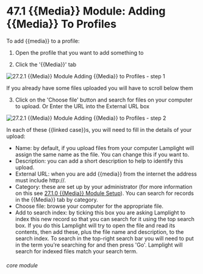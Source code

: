 # 47.1 {{Media}} Module: Adding {{Media}} To Profiles

To add {{media}} to a profile:

1. Open the profile that you want to add something to

2. Click the &#039;{{Media}}&#039; tab

![27.2.1 {{Media}} Module Adding {{Media}} to Profiles - step 1](27.2.1_Media_Module_Adding_Media_to_Profiles_im_1.png)

If you already have some files uploaded you will have to scroll below them

3. Click on the &#039;Choose file&#039; button and search for files on your computer to upload. Or Enter the URL into the External URL box

![27.2.1 {{Media}} Module Adding {{Media}} to Profiles - step 2](27.2.1_Media_Module_Adding_Media_to_Profiles_im_2.png)

In each of these {{linked case}}s, you will need to fill in the details of your upload:
- Name: by default, if you upload files from your computer Lamplight will assign the same name as the file. You can change this if you want to.
- Description: you can add a short description to help to identify this upload.
- External URL: when you are add {{media}} from the internet the address must include http://.
- Category: these are set up by your administrator (for more information on this see [27.1.0 {{Media}} Module Setup](https://lamplight.online/en/help/index/p/27.1.0)). You can search for records in the {{Media}} tab by category.
- Choose file: browse your computer for the appropriate file.
- Add to search index: by ticking this box you are asking Lamplight to index this new record so that you can search for it using the top search box. If you do this Lamplight will try to open the file and read its contents, then add these, plus the file name and description, to the search index. To search in the top-right search bar you will need to put in the term you&#039;re searching for and then press &#039;Go&#039;. Lamplight will search for indexed files match your search term.



###### core module
